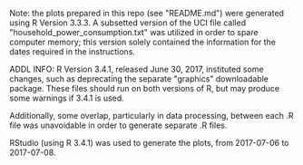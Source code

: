 Note: the plots prepared in this repo (see "README.md") were generated using R Version 3.3.3.
A subsetted version of the UCI file called "household_power_consumption.txt" was utilized in order to spare
computer memory; this version solely contained the information for the dates required in the instructions.

ADDL INFO:
R Version 3.4.1, released June 30, 2017, instituted some changes, such as deprecating the separate "graphics" downloadable
package.  These files should run on both versions of R, but may produce some warnings if 3.4.1 is used.

Additionally, some overlap, particularly in data processing,
between each .R file was unavoidable in order to generate separate .R files.

RStudio (using R 3.4.1) was used to generate the plots, from 2017-07-06 to 2017-07-08.
